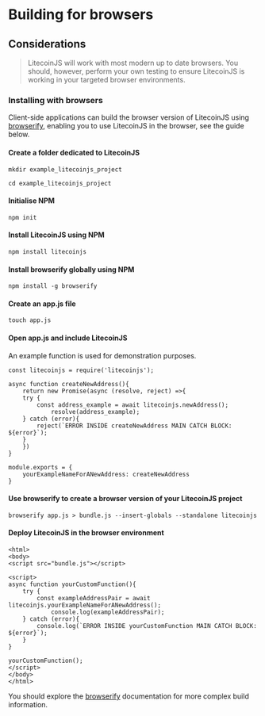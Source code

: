 # Building for browsers

## Considerations 
> LitecoinJS will work with most modern up to date browsers. You should, however, perform your own testing to ensure LitecoinJS is working in your targeted browser environments. 

### Installing with browsers
Client-side applications can build the browser version of LitecoinJS using [browserify](http://browserify.org), enabling you to use LitecoinJS in the browser, see the guide below. 

#### Create a folder dedicated to LitecoinJS
```
mkdir example_litecoinjs_project
```
```
cd example_litecoinjs_project
```

#### Initialise NPM 
```
npm init
```

#### Install LitecoinJS using NPM
```
npm install litecoinjs
```

#### Install browserify globally using NPM
```
npm install -g browserify
```

#### Create an app.js file 
```
touch app.js 
```

#### Open app.js and include LitecoinJS
An example function is used for demonstration purposes.
```
const litecoinjs = require('litecoinjs');

async function createNewAddress(){
    return new Promise(async (resolve, reject) =>{
    try {
        const address_example = await litecoinjs.newAddress(); 
            resolve(address_example); 
    } catch (error){
        reject(`ERROR INSIDE createNewAddress MAIN CATCH BLOCK: ${error}`); 
    }   
    }) 
}

module.exports = {
    yourExampleNameForANewAddress: createNewAddress 
}

```

#### Use browserify to create a browser version of your LitecoinJS project
```
browserify app.js > bundle.js --insert-globals --standalone litecoinjs
```

#### Deploy LitecoinJS in the browser environment
```
<html>
<body> 
<script src="bundle.js"></script>    
    
<script>
async function yourCustomFunction(){
    try {
        const exampleAddressPair = await litecoinjs.yourExampleNameForANewAddress(); 
            console.log(exampleAddressPair); 
    } catch (error){
        console.log(`ERROR INSIDE yourCustomFunction MAIN CATCH BLOCK: ${error}`); 
    }
}

yourCustomFunction(); 
</script>    
</body>
</html>
```

You should explore the [browserify](http://browserify.org) documentation for more complex build information. 


